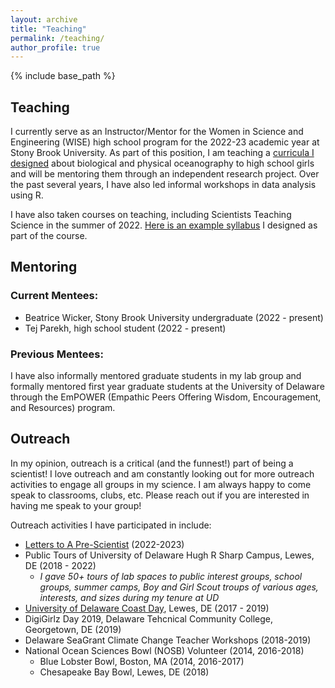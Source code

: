 ```yaml
---
layout: archive
title: "Teaching"
permalink: /teaching/
author_profile: true
---
```


{% include base_path %}

## Teaching

I currently serve as an Instructor/Mentor for the Women in Science and Engineering (WISE) high school program for the 2022-23 academic year at Stony Brook University. As part of this position, I am teaching a [curricula I designed](https://github.com/klgallagher/klgallagher.github.io/files/10263390/lessonplan_KG_Fall2022_updated.docx)
 about biological and physical oceanography to high school girls and will be mentoring them through an independent research project. Over the past several years, I have also led informal workshops in data analysis using R. 
 
I have also taken courses on teaching, including Scientists Teaching Science in the summer of 2022. [Here is an example syllabus](https://github.com/klgallagher/klgallagher.github.io/files/10263393/syllabus_kg.docx)
 I designed as part of the course. 

## Mentoring

### Current Mentees: 
- Beatrice Wicker, Stony Brook University undergraduate (2022 - present)
- Tej Parekh, high school student (2022 - present)

### Previous Mentees:
I have also informally mentored graduate students in my lab group and formally mentored first year graduate students at the University of Delaware through the EmPOWER (Empathic Peers Offering Wisdom, Encouragement, and Resources) program. 

## Outreach
In my opinion, outreach is a critical (and the funnest!) part of being a scientist! I love outreach and am constantly looking out for more outreach activities to engage all groups in my science. I am always happy to come speak to classrooms, clubs, etc. Please reach out if you are interested in having me speak to your group!

Outreach activities I have participated in include: 
- [Letters to A Pre-Scientist](https://prescientist.org/) (2022-2023)
- Public Tours of University of Delaware Hugh R Sharp Campus, Lewes, DE (2018 - 2022)
  - _I gave 50+ tours of lab spaces to public interest groups, school groups, summer camps, Boy and Girl Scout troups of various ages, interests, and sizes during my tenure at UD_
- [University of Delaware Coast Day](https://www.deseagrant.org/coast-day), Lewes, DE (2017 - 2019) 
- DigiGirlz Day 2019, Delaware Tehcnical Community College, Georgetown, DE (2019)
- Delaware SeaGrant Climate Change Teacher Workshops (2018-2019)
- National Ocean Sciences Bowl (NOSB) Volunteer (2014, 2016-2018)
  - Blue Lobster Bowl, Boston, MA (2014, 2016-2017)
  - Chesapeake Bay Bowl, Lewes, DE (2018)
